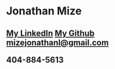 <HTML>
  <head>
    <h1>Jonathan Mize</h1>
    <h2>
    <a href = https://www.linkedin.com/in/jonathan-mize-4212b7302>My LinkedIn</a>
    <a href = https://www.github.com/JonMize>My Github</a>
    <a href= "mailto:mizejonathanl@gmail.com">mizejonathanl@gmail.com</a>
    <p>404-884-5613</p>
    </h2>
  </head>
  <body>
    
  </body>
</HTML>
